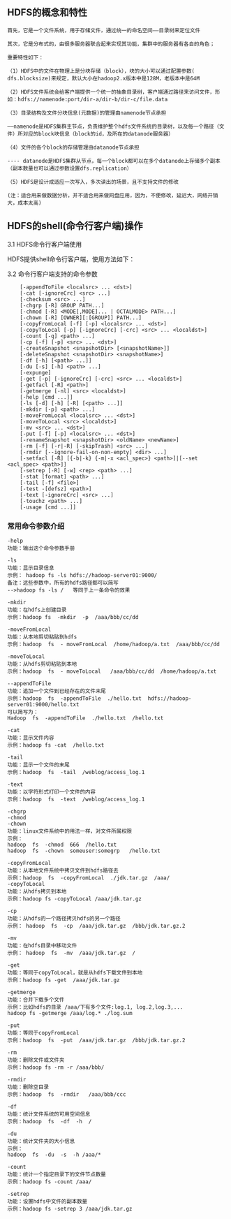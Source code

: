 ## HDFS的概念和特性

	首先，它是一个文件系统，用于存储文件，通过统一的命名空间——目录树来定位文件

	其次，它是分布式的，由很多服务器联合起来实现其功能，集群中的服务器有各自的角色；

	重要特性如下：
	
	（1）HDFS中的文件在物理上是分块存储（block），块的大小可以通过配置参数( dfs.blocksize)来规定，默认大小在hadoop2.x版本中是128M，老版本中是64M

	（2）HDFS文件系统会给客户端提供一个统一的抽象目录树，客户端通过路径来访问文件，形如：hdfs://namenode:port/dir-a/dir-b/dir-c/file.data

	（3）目录结构及文件分块信息(元数据)的管理由namenode节点承担
	
	——namenode是HDFS集群主节点，负责维护整个hdfs文件系统的目录树，以及每一个路径（文件）所对应的block块信息（block的id，及所在的datanode服务器）

	（4）文件的各个block的存储管理由datanode节点承担
	
	---- datanode是HDFS集群从节点，每一个block都可以在多个datanode上存储多个副本（副本数量也可以通过参数设置dfs.replication）

	（5）HDFS是设计成适应一次写入，多次读出的场景，且不支持文件的修改

	(注：适合用来做数据分析，并不适合用来做网盘应用，因为，不便修改，延迟大，网络开销大，成本太高)
	
## HDFS的shell(命令行客户端)操作
	 
3.1 HDFS命令行客户端使用

HDFS提供shell命令行客户端，使用方法如下：

3.2 命令行客户端支持的命令参数

        [-appendToFile <localsrc> ... <dst>]
        [-cat [-ignoreCrc] <src> ...]
        [-checksum <src> ...]
        [-chgrp [-R] GROUP PATH...]
        [-chmod [-R] <MODE[,MODE]... | OCTALMODE> PATH...]
        [-chown [-R] [OWNER][:[GROUP]] PATH...]
        [-copyFromLocal [-f] [-p] <localsrc> ... <dst>]
        [-copyToLocal [-p] [-ignoreCrc] [-crc] <src> ... <localdst>]
        [-count [-q] <path> ...]
        [-cp [-f] [-p] <src> ... <dst>]
        [-createSnapshot <snapshotDir> [<snapshotName>]]
        [-deleteSnapshot <snapshotDir> <snapshotName>]
        [-df [-h] [<path> ...]]
        [-du [-s] [-h] <path> ...]
        [-expunge]
        [-get [-p] [-ignoreCrc] [-crc] <src> ... <localdst>]
        [-getfacl [-R] <path>]
        [-getmerge [-nl] <src> <localdst>]
        [-help [cmd ...]]
        [-ls [-d] [-h] [-R] [<path> ...]]
        [-mkdir [-p] <path> ...]
        [-moveFromLocal <localsrc> ... <dst>]
        [-moveToLocal <src> <localdst>]
        [-mv <src> ... <dst>]
        [-put [-f] [-p] <localsrc> ... <dst>]
        [-renameSnapshot <snapshotDir> <oldName> <newName>]
        [-rm [-f] [-r|-R] [-skipTrash] <src> ...]
        [-rmdir [--ignore-fail-on-non-empty] <dir> ...]
        [-setfacl [-R] [{-b|-k} {-m|-x <acl_spec>} <path>]|[--set <acl_spec> <path>]]
        [-setrep [-R] [-w] <rep> <path> ...]
        [-stat [format] <path> ...]
        [-tail [-f] <file>]
        [-test -[defsz] <path>]
        [-text [-ignoreCrc] <src> ...]
        [-touchz <path> ...]
        [-usage [cmd ...]]

### 常用命令参数介绍

	-help             
	功能：输出这个命令参数手册

	-ls                  
	功能：显示目录信息
	示例： hadoop fs -ls hdfs://hadoop-server01:9000/
	备注：这些参数中，所有的hdfs路径都可以简写
	-->hadoop fs -ls /   等同于上一条命令的效果

	-mkdir              
	功能：在hdfs上创建目录
	示例：hadoop fs  -mkdir  -p  /aaa/bbb/cc/dd

	-moveFromLocal            
	功能：从本地剪切粘贴到hdfs
	示例：hadoop  fs  - moveFromLocal  /home/hadoop/a.txt  /aaa/bbb/cc/dd

	-moveToLocal              
	功能：从hdfs剪切粘贴到本地
	示例：hadoop  fs  - moveToLocal   /aaa/bbb/cc/dd  /home/hadoop/a.txt 

	--appendToFile  
	功能：追加一个文件到已经存在的文件末尾
	示例：hadoop  fs  -appendToFile  ./hello.txt  hdfs://hadoop-server01:9000/hello.txt
	可以简写为：
	Hadoop  fs  -appendToFile  ./hello.txt  /hello.txt

	-cat  
	功能：显示文件内容  
	示例：hadoop fs -cat  /hello.txt

	-tail                 
	功能：显示一个文件的末尾
	示例：hadoop  fs  -tail  /weblog/access_log.1

	-text                  
	功能：以字符形式打印一个文件的内容
	示例：hadoop  fs  -text  /weblog/access_log.1

	-chgrp 
	-chmod
	-chown
	功能：linux文件系统中的用法一样，对文件所属权限
	示例：
	hadoop  fs  -chmod  666  /hello.txt
	hadoop  fs  -chown  someuser:somegrp   /hello.txt

	-copyFromLocal    
	功能：从本地文件系统中拷贝文件到hdfs路径去
	示例：hadoop  fs  -copyFromLocal  ./jdk.tar.gz  /aaa/
	-copyToLocal      
	功能：从hdfs拷贝到本地
	示例：hadoop fs -copyToLocal /aaa/jdk.tar.gz

	-cp              
	功能：从hdfs的一个路径拷贝hdfs的另一个路径
	示例： hadoop  fs  -cp  /aaa/jdk.tar.gz  /bbb/jdk.tar.gz.2

	-mv                     
	功能：在hdfs目录中移动文件
	示例： hadoop  fs  -mv  /aaa/jdk.tar.gz  /

	-get              
	功能：等同于copyToLocal，就是从hdfs下载文件到本地
	示例：hadoop fs -get  /aaa/jdk.tar.gz

	-getmerge             
	功能：合并下载多个文件
	示例：比如hdfs的目录 /aaa/下有多个文件:log.1, log.2,log.3,...
	hadoop fs -getmerge /aaa/log.* ./log.sum

	-put                
	功能：等同于copyFromLocal
	示例：hadoop  fs  -put  /aaa/jdk.tar.gz  /bbb/jdk.tar.gz.2

	-rm                
	功能：删除文件或文件夹
	示例：hadoop fs -rm -r /aaa/bbb/

	-rmdir                 
	功能：删除空目录
	示例：hadoop  fs  -rmdir   /aaa/bbb/ccc

	-df               
	功能：统计文件系统的可用空间信息
	示例：hadoop  fs  -df  -h  /

	-du 
	功能：统计文件夹的大小信息
	示例：
	hadoop  fs  -du  -s  -h /aaa/*

	-count         
	功能：统计一个指定目录下的文件节点数量
	示例：hadoop fs -count /aaa/

	-setrep                
	功能：设置hdfs中文件的副本数量
	示例：hadoop fs -setrep 3 /aaa/jdk.tar.gz
